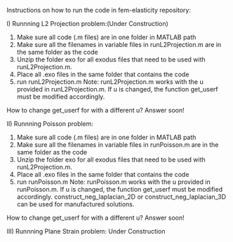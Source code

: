Instructions on how to run the code in fem-elasticity repository:

I) Runnning L2 Projection problem:(Under Construction)
   1) Make sure all code (.m files) are in one folder in MATLAB path
   2) Make sure all the filenames in variable files in runL2Projection.m 
      are in the same folder as the code
   3) Unzip the folder exo for all exodus files that need to be used with 
      runL2Projection.m. 
   4) Place all .exo files in the same folder that contains the code 
   5) run runL2Projection.m 
 Note: runL2Projection.m works with the u provided in runL2Projection.m. If 
       u is changed, the function get_userf must be modified accordingly. 
    
 How to change get_userf for with a different u?
 Answer soon!


II) Runnning Poisson problem:
   1) Make sure all code (.m files) are in one folder in MATLAB path
   2) Make sure all the filenames in variable files in runPoisson.m 
      are in the same folder as the code
   3) Unzip the folder exo for all exodus files that need to be used with 
      runL2Projection.m. 
   4) Place all .exo files in the same folder that contains the code 
   5) run runPoisson.m 
 Note: runPoisson.m works with the u provided in runPoisson.m. If 
       u is changed, the function get_userf must be modified accordingly.
       construct_neg_laplacian_2D or construct_neg_laplacian_3D can be used
       for manufactured solutions.

  How to change get_userf for with a different u?
  Answer soon!


III) Runnning Plane Strain problem:
   Under Construction


